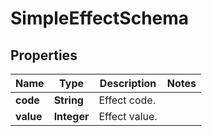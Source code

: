 

# SimpleEffectSchema


## Properties

| Name | Type | Description | Notes |
|------------ | ------------- | ------------- | -------------|
|**code** | **String** | Effect code. |  |
|**value** | **Integer** | Effect value. |  |



